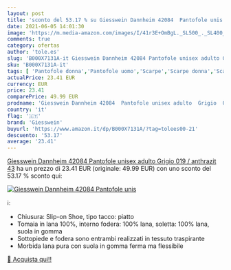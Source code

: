 ```yaml
---
layout: post
title: 'sconto del 53.17 % su Giesswein Dannheim 42084  Pantofole unis  '
date: 2021-06-05 14:01:30
image: 'https://m.media-amazon.com/images/I/41r3E+OmBgL._SL500_._SL400_.jpg'
comments: true
category: ofertas
author: 'tole.es'
slug: 'B000X7131A-it Giesswein Dannheim 42084 Pantofole unisex adulto Grigio...'
sku: 'B000X7131A-it'
tags: [ 'Pantofole donna','Pantofole uomo','Scarpe','Scarpe donna','Scarpe e borse','Scarpe uomo','giesswein', ]
actualPrice: 23.41 EUR
currency: EUR
price: 23.41
comparePrice: 49.99 EUR
prodname: 'Giesswein Dannheim 42084  Pantofole unisex adulto  Grigio  019 / anthrazit   43'
country: 'it'
flag: '🇮🇹'
brand: 'Giesswein'
buyurl: 'https://www.amazon.it/dp/B000X7131A/?tag=tolees00-21'
descuento: '53.17'
average: '23.41'
---
```


[Giesswein Dannheim 42084  Pantofole unisex adulto  Grigio  019 / anthrazit   43](https://www.amazon.it/dp/B000X7131A/?tag=tolees00-21) ha un prezzo di 23.41 EUR (originale: 49.99 EUR) con uno sconto del 53.17 % sconto qui:

[![Giesswein Dannheim 42084  Pantofole unis](https://m.media-amazon.com/images/I/41r3E+OmBgL._SL500_._SL400_.jpg)](https://www.amazon.it/dp/B000X7131A/?tag=tolees00-21)

ℹ️:

- Chiusura: Slip-on Shoe, tipo tacco: piatto
- Tomaia in lana 100%, interno fodera: 100% lana, soletta: 100% lana, suola in gomma
- Sottopiede e fodera sono entrambi realizzati in tessuto traspirante
- Morbida lana pura con suola in gomma ferma ma flessibile

[🛒 Acquista qui!!](https://www.amazon.it/dp/B000X7131A/?tag=tolees00-21)
